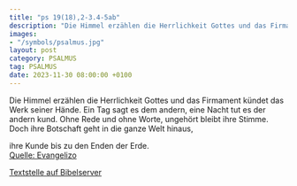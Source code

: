 ```yaml
---
title: "ps 19(18),2-3.4-5ab"
description: "Die Himmel erzählen die Herrlichkeit Gottes und das Firmament kündet das Werk seiner Hände. Ein Tag sagt es dem andern, eine Nacht tut es der andern kund.  Ohne Rede und ohne Worte, ungehört bleibt ihre Stimme. Doch ihre Botschaft geht in die ganze Welt hinaus,  ihre Kunde bis zu...."
images:
- "/symbols/psalmus.jpg"
layout: post
category: PSALMUS
tag: PSALMUS
date: 2023-11-30 08:00:00 +0100
---
```

Die Himmel erzählen die Herrlichkeit Gottes und das Firmament kündet das Werk seiner Hände.
Ein Tag sagt es dem andern, eine Nacht tut es der andern kund. 
Ohne Rede und ohne Worte, ungehört bleibt ihre Stimme.
Doch ihre Botschaft geht in die ganze Welt hinaus,

ihre Kunde bis zu den Enden der Erde.<!--more--><br>
[Quelle: Evangelizo](https://evangeliumtagfuertag.org/DE/gospel)

[Textstelle auf Bibelserver](https://www.bibleserver.com/EU/ps19(18),2-3.4-5ab)
